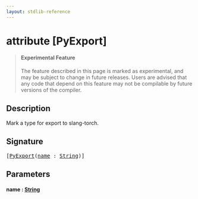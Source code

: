 ```yaml
---
layout: stdlib-reference
---
```


# attribute [PyExport]

> #### Experimental Feature
> The feature described in this page is marked as experimental, and may be subject to change in future releases.
> Users are advised that any code that depend on this feature may not be compilable by future versions of the compiler.

## Description

Mark a type for export to slang-torch.


## Signature

<pre>
[<a href=".">PyExport</a>(<a href=".#decl-name" class="code_param">name</a> : <a href="../../types/string-0/index.md" class="code_type">String</a>)]
</pre>

## Parameters

####  <a id="decl-name"></a>name  : [String](../../types/string-0/index.md)

